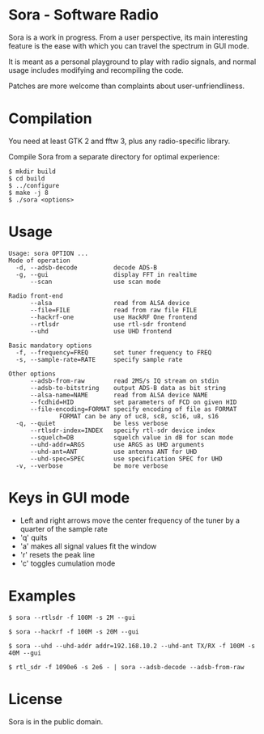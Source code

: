 
# Sora - Software Radio

Sora is a work in progress. From a user perspective, its main interesting
feature is the ease with which you can travel the spectrum in GUI mode.

It is meant as a personal playground to play with radio signals, and normal
usage includes modifying and recompiling the code.

Patches are more welcome than complaints about user-unfriendliness.

# Compilation

You need at least GTK 2 and fftw 3, plus any radio-specific library.

Compile Sora from a separate directory for optimal experience:

    $ mkdir build
    $ cd build
    $ ../configure
    $ make -j 8
    $ ./sora <options>

# Usage

```
Usage: sora OPTION ...
Mode of operation
  -d, --adsb-decode          decode ADS-B
  -g, --gui                  display FFT in realtime
      --scan                 use scan mode

Radio front-end
      --alsa                 read from ALSA device
      --file=FILE            read from raw file FILE
      --hackrf-one           use HackRF One frontend
      --rtlsdr               use rtl-sdr frontend
      --uhd                  use UHD frontend

Basic mandatory options
  -f, --frequency=FREQ       set tuner frequency to FREQ
  -s, --sample-rate=RATE     specify sample rate

Other options
      --adsb-from-raw        read 2MS/s IQ stream on stdin
      --adsb-to-bitstring    output ADS-B data as bit string
      --alsa-name=NAME       read from ALSA device NAME
      --fcdhid=HID           set parameters of FCD on given HID
      --file-encoding=FORMAT specify encoding of file as FORMAT
              FORMAT can be any of uc8, sc8, sc16, u8, s16
  -q, --quiet                be less verbose
      --rtlsdr-index=INDEX   specify rtl-sdr device index
      --squelch=DB           squelch value in dB for scan mode
      --uhd-addr=ARGS        use ARGS as UHD arguments
      --uhd-ant=ANT          use antenna ANT for UHD
      --uhd-spec=SPEC        use specification SPEC for UHD
  -v, --verbose              be more verbose
```

# Keys in GUI mode

 * Left and right arrows move the center frequency of the tuner by a quarter
   of the sample rate
 * 'q' quits
 * 'a' makes all signal values fit the window
 * 'r' resets the peak line
 * 'c' toggles cumulation mode

# Examples

    $ sora --rtlsdr -f 100M -s 2M --gui

    $ sora --hackrf -f 100M -s 20M --gui

    $ sora --uhd --uhd-addr addr=192.168.10.2 --uhd-ant TX/RX -f 100M -s 40M --gui

    $ rtl_sdr -f 1090e6 -s 2e6 - | sora --adsb-decode --adsb-from-raw

# License

Sora is in the public domain.
